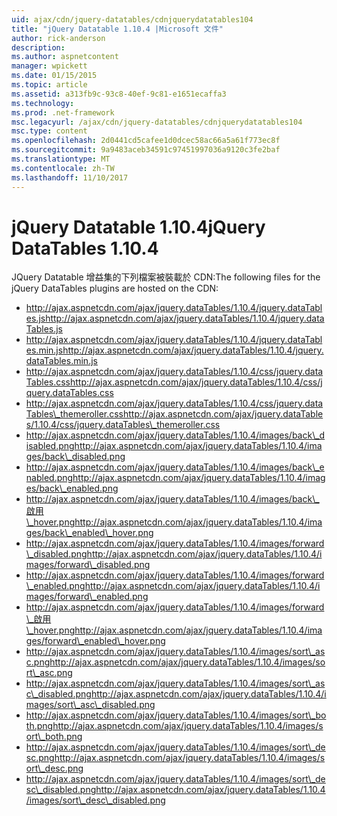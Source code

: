 ```yaml
---
uid: ajax/cdn/jquery-datatables/cdnjquerydatatables104
title: "jQuery Datatable 1.10.4 |Microsoft 文件"
author: rick-anderson
description: 
ms.author: aspnetcontent
manager: wpickett
ms.date: 01/15/2015
ms.topic: article
ms.assetid: a313fb9c-93c8-40ef-9c81-e1651ecaffa3
ms.technology: 
ms.prod: .net-framework
msc.legacyurl: /ajax/cdn/jquery-datatables/cdnjquerydatatables104
msc.type: content
ms.openlocfilehash: 2d0441cd5cafee1d0dcec58ac66a5a61f773ec8f
ms.sourcegitcommit: 9a9483aceb34591c97451997036a9120c3fe2baf
ms.translationtype: MT
ms.contentlocale: zh-TW
ms.lasthandoff: 11/10/2017
---
```

<a name="jquery-datatables-1104"></a><span data-ttu-id="538ca-102">jQuery Datatable 1.10.4</span><span class="sxs-lookup"><span data-stu-id="538ca-102">jQuery DataTables 1.10.4</span></span>
====================
<span data-ttu-id="538ca-103">JQuery Datatable 增益集的下列檔案被裝載於 CDN:</span><span class="sxs-lookup"><span data-stu-id="538ca-103">The following files for the jQuery DataTables plugins are hosted on the CDN:</span></span>

- <span data-ttu-id="538ca-104">http://ajax.aspnetcdn.com/ajax/jquery.dataTables/1.10.4/jquery.dataTables.js</span><span class="sxs-lookup"><span data-stu-id="538ca-104">http://ajax.aspnetcdn.com/ajax/jquery.dataTables/1.10.4/jquery.dataTables.js</span></span>
- <span data-ttu-id="538ca-105">http://ajax.aspnetcdn.com/ajax/jquery.dataTables/1.10.4/jquery.dataTables.min.js</span><span class="sxs-lookup"><span data-stu-id="538ca-105">http://ajax.aspnetcdn.com/ajax/jquery.dataTables/1.10.4/jquery.dataTables.min.js</span></span>
- <span data-ttu-id="538ca-106">http://ajax.aspnetcdn.com/ajax/jquery.dataTables/1.10.4/css/jquery.dataTables.css</span><span class="sxs-lookup"><span data-stu-id="538ca-106">http://ajax.aspnetcdn.com/ajax/jquery.dataTables/1.10.4/css/jquery.dataTables.css</span></span>
- <span data-ttu-id="538ca-107">http://ajax.aspnetcdn.com/ajax/jquery.dataTables/1.10.4/css/jquery.dataTables\_themeroller.css</span><span class="sxs-lookup"><span data-stu-id="538ca-107">http://ajax.aspnetcdn.com/ajax/jquery.dataTables/1.10.4/css/jquery.dataTables\_themeroller.css</span></span>
- <span data-ttu-id="538ca-108">http://ajax.aspnetcdn.com/ajax/jquery.dataTables/1.10.4/images/back\_disabled.png</span><span class="sxs-lookup"><span data-stu-id="538ca-108">http://ajax.aspnetcdn.com/ajax/jquery.dataTables/1.10.4/images/back\_disabled.png</span></span>
- <span data-ttu-id="538ca-109">http://ajax.aspnetcdn.com/ajax/jquery.dataTables/1.10.4/images/back\_enabled.png</span><span class="sxs-lookup"><span data-stu-id="538ca-109">http://ajax.aspnetcdn.com/ajax/jquery.dataTables/1.10.4/images/back\_enabled.png</span></span>
- <span data-ttu-id="538ca-110">http://ajax.aspnetcdn.com/ajax/jquery.dataTables/1.10.4/images/back\_啟用\_hover.png</span><span class="sxs-lookup"><span data-stu-id="538ca-110">http://ajax.aspnetcdn.com/ajax/jquery.dataTables/1.10.4/images/back\_enabled\_hover.png</span></span>
- <span data-ttu-id="538ca-111">http://ajax.aspnetcdn.com/ajax/jquery.dataTables/1.10.4/images/forward\_disabled.png</span><span class="sxs-lookup"><span data-stu-id="538ca-111">http://ajax.aspnetcdn.com/ajax/jquery.dataTables/1.10.4/images/forward\_disabled.png</span></span>
- <span data-ttu-id="538ca-112">http://ajax.aspnetcdn.com/ajax/jquery.dataTables/1.10.4/images/forward\_enabled.png</span><span class="sxs-lookup"><span data-stu-id="538ca-112">http://ajax.aspnetcdn.com/ajax/jquery.dataTables/1.10.4/images/forward\_enabled.png</span></span>
- <span data-ttu-id="538ca-113">http://ajax.aspnetcdn.com/ajax/jquery.dataTables/1.10.4/images/forward\_啟用\_hover.png</span><span class="sxs-lookup"><span data-stu-id="538ca-113">http://ajax.aspnetcdn.com/ajax/jquery.dataTables/1.10.4/images/forward\_enabled\_hover.png</span></span>
- <span data-ttu-id="538ca-114">http://ajax.aspnetcdn.com/ajax/jquery.dataTables/1.10.4/images/sort\_asc.png</span><span class="sxs-lookup"><span data-stu-id="538ca-114">http://ajax.aspnetcdn.com/ajax/jquery.dataTables/1.10.4/images/sort\_asc.png</span></span>
- <span data-ttu-id="538ca-115">http://ajax.aspnetcdn.com/ajax/jquery.dataTables/1.10.4/images/sort\_asc\_disabled.png</span><span class="sxs-lookup"><span data-stu-id="538ca-115">http://ajax.aspnetcdn.com/ajax/jquery.dataTables/1.10.4/images/sort\_asc\_disabled.png</span></span>
- <span data-ttu-id="538ca-116">http://ajax.aspnetcdn.com/ajax/jquery.dataTables/1.10.4/images/sort\_both.png</span><span class="sxs-lookup"><span data-stu-id="538ca-116">http://ajax.aspnetcdn.com/ajax/jquery.dataTables/1.10.4/images/sort\_both.png</span></span>
- <span data-ttu-id="538ca-117">http://ajax.aspnetcdn.com/ajax/jquery.dataTables/1.10.4/images/sort\_desc.png</span><span class="sxs-lookup"><span data-stu-id="538ca-117">http://ajax.aspnetcdn.com/ajax/jquery.dataTables/1.10.4/images/sort\_desc.png</span></span>
- <span data-ttu-id="538ca-118">http://ajax.aspnetcdn.com/ajax/jquery.dataTables/1.10.4/images/sort\_desc\_disabled.png</span><span class="sxs-lookup"><span data-stu-id="538ca-118">http://ajax.aspnetcdn.com/ajax/jquery.dataTables/1.10.4/images/sort\_desc\_disabled.png</span></span>
